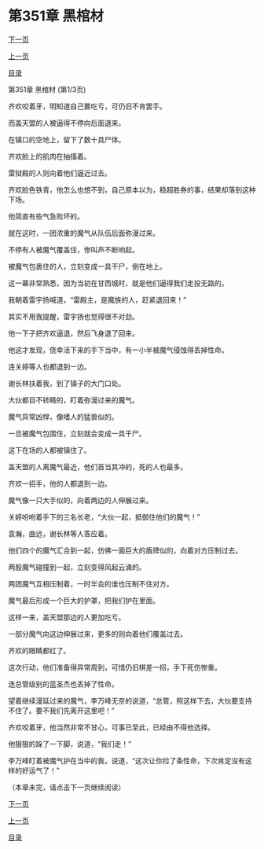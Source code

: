<h1>第351章   黑棺材</h1>
            <div><p><a href="./1051_%E7%AC%AC351%E7%AB%A0_%E9%BB%91%E6%A3%BA%E6%9D%90.md">下一页</a></p><p><a href="./1049_%E7%AC%AC350%E7%AB%A0_%E5%BC%BA%E6%8F%B4.md">上一页</a></p><p><a href="../">目录</a></p></div>
            <div><p>第351章   黑棺材 (第1/3页)</p><p>齐欢咬着牙，明知道自己要吃亏，可仍旧不肯罢手。</p><p>而盖天盟的人被逼得不停向后面退来。</p><p>在镇口的空地上，留下了数十具尸体。</p><p>齐欢脸上的肌肉在抽搐着。</p><p>雷狱殿的人则向着他们逼近过去。</p><p>齐欢脸色铁青，他怎么也想不到，自己原本以为，稳超胜券的事，结果却落到这种下场。</p><p>他简直有些气急败坏的。</p><p>就在这时，一团浓重的魔气从队伍后面弥漫过来。</p><p>不停有人被魔气覆盖住，惨叫声不断响起。</p><p>被魔气包裹住的人，立刻变成一具干尸，倒在地上。</p><p>这一幕非常熟悉，因为当初在甘西城时，就是他们逼得我们走投无路的。</p><p>我朝着雷宇扬喊道，“雷殿主，是魔族的人，赶紧退回来！”</p><p>其实不用我提醒，雷宇扬也觉得很不对劲。</p><p>他一下子把齐欢逼退，然后飞身退了回来。</p><p>他这才发现，侥幸活下来的手下当中，有一小半被魔气侵蚀得丢掉性命。</p><p>连关婷等人也都退到一边。</p><p>谢长林扶着我，到了镇子的大门口处。</p><p>大伙都目不转睛的，盯着弥漫过来的魔气。</p><p>魔气异常凶悍，像嗜人的猛兽似的。</p><p>一旦被魔气包围住，立刻就会变成一具干尸。</p><p>这下在场的人都被镇住了。</p><p>盖天盟的人离魔气最近，他们首当其冲的，死的人也最多。</p><p>齐欢一招手，他的人都退到一边。</p><p>魔气像一只大手似的，向着两边的人伸展过来。</p><p>关婷吩咐着手下的三名长老，“大伙一起，抵御住他们的魔气！”</p><p>袁瀚，曲远，谢长林等人答应着。</p><p>他们四个的魔气汇合到一起，仿佛一面巨大的盾牌似的，向着对方压制过去。</p><p>两股魔气碰撞到一起，立刻变得风起云涌的。</p><p>两团魔气互相压制着，一时半会的谁也压制不住对方。</p><p>魔气最后形成一个巨大的护罩，把我们护在里面。</p><p>这样一来，盖天盟那边的人更加吃亏。</p><p>一部分魔气向这边伸展过来，更多的则向着他们覆盖过去。</p><p>齐欢的眼睛都红了。</p><p>这次行动，他们准备得异常周到，可惜仍旧棋差一招，手下死伤惨重。</p><p>连总管级别的蓝圣杰也丢掉了性命。</p><p>望着继续漫延过来的魔气，李万峰无奈的说道，“总管，照这样下去，大伙要支持不住了。要不我们先离开这里吧！”</p><p>齐欢咬着牙，他当然非常不甘心，可事已至此，已经由不得他选择。</p><p>他狠狠的跺了一下脚，说道，“我们走！”</p><p>李万峰盯着被魔气护在当中的我，说道，“这次让你捡了条性命，下次肯定没有这样的好运气了！”</p><p>（本章未完，请点击下一页继续阅读）</p></div>
            <div><p><a href="./1051_%E7%AC%AC351%E7%AB%A0_%E9%BB%91%E6%A3%BA%E6%9D%90.md">下一页</a></p><p><a href="./1049_%E7%AC%AC350%E7%AB%A0_%E5%BC%BA%E6%8F%B4.md">上一页</a></p><p><a href="../">目录</a></p></div>